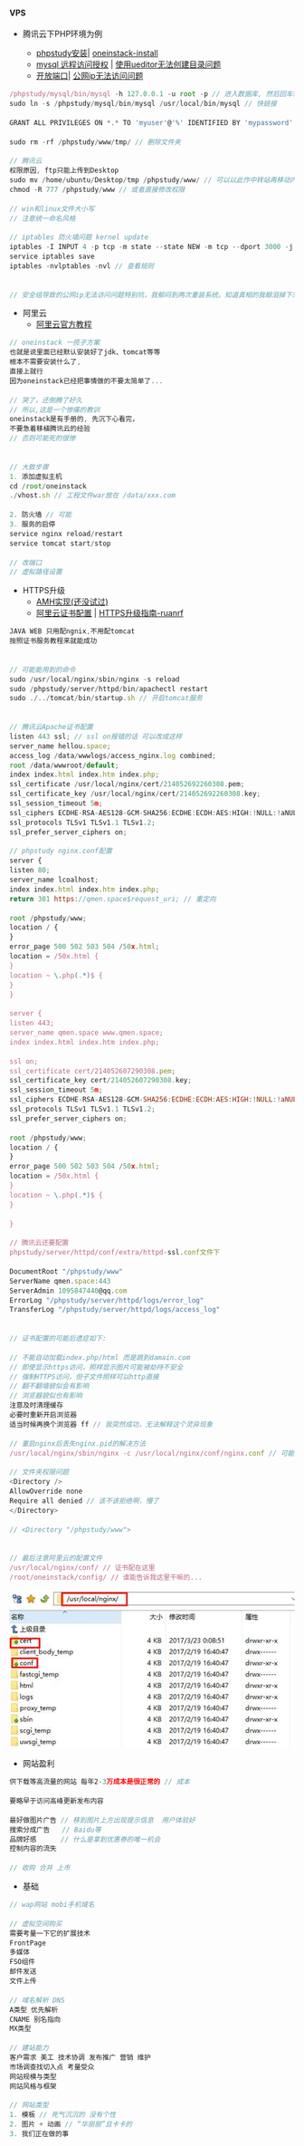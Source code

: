 #### VPS

* 腾讯云下PHP环境为例

  * [phpstudy安装](https://bbs.aliyun.com/read/165947.html?spm=5176.bbsr165947.0.0.sl6Fe6&displayMode=1&page=1#527830)\| [oneinstack-install](https://oneinstack.com/install/)
  * [mysql 远程访问授权](https://zhidao.baidu.com/question/358796386.html) \| [使用ueditor无法创建目录问题](http://blog.csdn.net/chengyi_l/article/details/46377307)
  * [开放端口](http://www.server110.com/linux/201308/740.html)\| [公网ip无法访问问题](http://bbs.qcloud.com/forum.php?mod=viewthread&tid=12878&highlight=公网ip)

```js
/phpstudy/mysql/bin/mysql -h 127.0.0.1 -u root -p // 进入数据库, 然后回车输入密码
sudo ln -s /phpstudy/mysql/bin/mysql /usr/local/bin/mysql // 快链接

GRANT ALL PRIVILEGES ON *.* TO 'myuser'@'%' IDENTIFIED BY 'mypassword' WITH GRANT OPTION; // 远程权限

sudo rm -rf /phpstudy/www/tmp/ // 删除文件夹

// 腾讯云
权限原因, ftp只能上传到Desktop
sudo mv /home/ubuntu/Desktop/tmp /phpstudy/www/ // 可以以此作中转站再移动内容
chmod -R 777 /phpstudy/www // 或者直接修改权限 

// win和linux文件大小写 
// 注意统一命名风格

// iptables 防火墙问题 kernel update
iptables -I INPUT 4 -p tcp -m state --state NEW -m tcp --dport 3000 -j ACCEPT
service iptables save
iptables -nvlptables -nvl // 查看规则


// 安全组导致的公网ip无法访问问题特别坑，我郁闷到两次重装系统。知道真相的我眼泪掉下来...
```

* 阿里云
  * [阿里云官方教程](https://help.aliyun.com/document_detail/50774.html?spm=5176.doc50775.6.630.uJaGYl)

```js
// oneinstack 一揽子方案
也就是说里面已经默认安装好了jdk、tomcat等等
根本不需要安装什么了,
直接上就行 
因为oneinstack已经把事情做的不要太简单了...

// 哭了，还倒腾了好久
// 所以,这是一个惨痛的教训
oneinstack是有手册的, 先沉下心看完，
不要急着移植腾讯云的经验
// 否则可能死的很惨


// 大致步骤
1. 添加虚拟主机
cd /root/oneinstack
./vhost.sh // 工程文件war放在 /data/xxx.com

2. 防火墙 // 可能
3. 服务的启停
service nginx reload/restart
service tomcat start/stop

// 改端口
// 虚拟路径设置
```

* HTTPS升级
  * [AMH实现\(还没试过\)](https://bbs.aliyun.com/read/303413.html?spm=5176.100241.0.0.T6qT5U)
  * [阿里云证书配置](https://yundun.console.aliyun.com/?spm=5176.2020520163.1001.87.ZMNtx7&p=cas#/cas/download/214052692260308) \| [HTTPS升级指南-ruanrf](http://www.ruanyifeng.com/blog/2016/08/migrate-from-http-to-https.html)

```js
JAVA WEB 只用配ngnix,不用配tomcat
按照证书服务教程来就能成功


// 可能能用到的命令
sudo /usr/local/nginx/sbin/nginx -s reload
sudo /phpstudy/server/httpd/bin/apachectl restart
sudo ./../tomcat/bin/startup.sh // 开启tomcat服务


// 腾讯云Apache证书配置
listen 443 ssl; // ssl on报错的话 可以改成这样
server_name hellou.space;
access_log /data/wwwlogs/access_nginx.log combined;
root /data/wwwroot/default;
index index.html index.htm index.php;
ssl_certificate /usr/local/nginx/cert/214052692260308.pem;
ssl_certificate_key /usr/local/nginx/cert/214052692260308.key;
ssl_session_timeout 5m;
ssl_ciphers ECDHE-RSA-AES128-GCM-SHA256:ECDHE:ECDH:AES:HIGH:!NULL:!aNULL:!MD5:!ADH:!RC4;
ssl_protocols TLSv1 TLSv1.1 TLSv1.2;
ssl_prefer_server_ciphers on;

// phpstudy nginx.conf配置
server {
listen 80;
server_name lcoalhost;
index index.html index.htm index.php;
return 301 https://qmen.space$request_uri; // 重定向

root /phpstudy/www;
location / {
}
error_page 500 502 503 504 /50x.html;
location = /50x.html {
}
location ~ \.php(.*)$ { 
}
}

server {
listen 443;
server_name qmen.space www.qmen.space;
index index.html index.htm index.php;

ssl on;
ssl_certificate cert/214052607290308.pem;
ssl_certificate_key cert/214052607290308.key;
ssl_session_timeout 5m;
ssl_ciphers ECDHE-RSA-AES128-GCM-SHA256:ECDHE:ECDH:AES:HIGH:!NULL:!aNULL:!MD5:!ADH:!RC4;
ssl_protocols TLSv1 TLSv1.1 TLSv1.2;
ssl_prefer_server_ciphers on;

root /phpstudy/www;
location / {
}
error_page 500 502 503 504 /50x.html;
location = /50x.html {
}
location ~ \.php(.*)$ {
}

}

// 腾讯云还要配置
phpstudy/server/httpd/conf/extra/httpd-ssl.conf文件下

DocumentRoot "/phpstudy/www"
ServerName qmen.space:443
ServerAdmin 1095847440@qq.com
ErrorLog "/phpstudy/server/httpd/logs/error_log"
TransferLog "/phpstudy/server/httpd/logs/access_log"


// 证书配置的可能后遗症如下:

// 不能自动加载index.php/html 而是跳到damain.com
// 即使显示https访问，照样显示图片可能被劫持不安全
// 强制HTTPS访问，但子文件照样可以http直接
// 翻不翻墙貌似会有影响
// 浏览器貌似也有影响
注意及时清理缓存
必要时重新开启浏览器
适当时候再换个浏览器 ff // 我突然成功，无法解释这个灵异现象

// 重启nginx后丢失nginx.pid的解决方法
/usr/local/nginx/sbin/nginx -c /usr/local/nginx/conf/nginx.conf // 可能的解决方法

// 文件夹权限问题
<Directory />
AllowOverride none
Require all denied // 该不该拒绝啊，懵了
</Directory>

// <Directory "/phpstudy/www">


// 最后注意阿里云的配置文件
/usr/local/nginx/conf/ // 证书配在这里
/root/oneinstack/config/ // 谁能告诉我这里干嘛的...
```

![](/assets/https-aliyun-1.jpg)

* 网站盈利

```js
供下载等高流量的网站 每年2-3万成本是很正常的 // 成本

要略早于访问高峰更新发布内容

最好做图片广告 // 移到图片上方出现提示信息  用户体验好
搜索分成广告   // Baidu等
品牌好感      // 什么是拿到优惠券的唯一机会
控制内容的流失

// 收购 合并 上市
```

* 基础

```js
// wap网站 mobi手机域名

// 虚拟空间购买
需要考量一下它的扩展技术
FrontPage
多媒体
FSO组件 
邮件发送
文件上传

// 域名解析 DNS
A类型 优先解析
CNAME 别名指向
MX类型 

// 建站能力
客户需求 美工 技术协调 发布推广 营销 维护
市场调查找切入点 考量受众
网站规模与类型
网站风格与框架

// 网站类型
1. 模板 // 死气沉沉的 没有个性
2. 图片 + 动画 // “华丽丽”且卡卡的
3. 我们正在做的事
```



